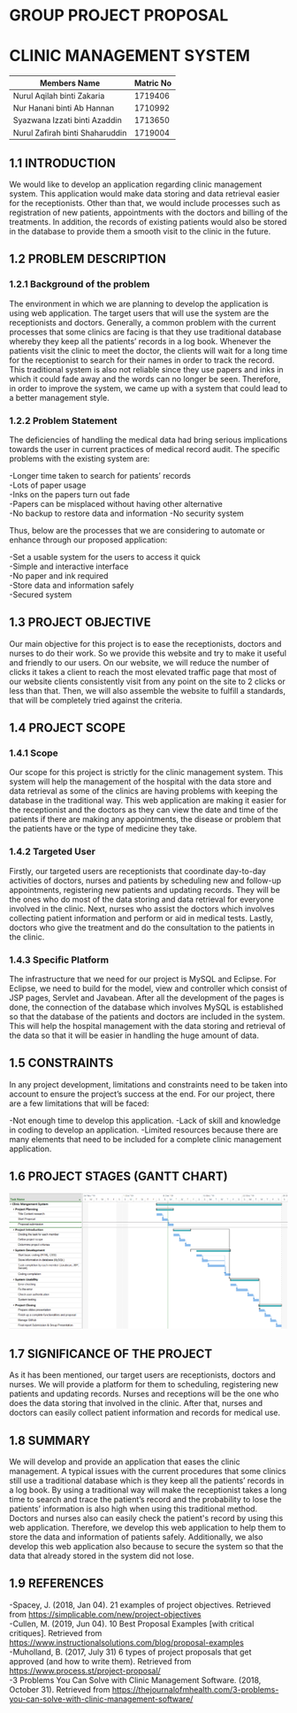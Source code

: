 # GROUP PROJECT PROPOSAL </br>
# CLINIC MANAGEMENT SYSTEM

Members Name  | Matric No
------------- | -------------
Nurul Aqilah binti Zakaria  | 1719406
Nur Hanani binti Ab Hannan  | 1710992
Syazwana Izzati binti Azaddin  | 1713650
Nurul Zafirah binti Shaharuddin  | 1719004


## 1.1 INTRODUCTION

We would like to develop an application regarding clinic management system. This application would make data storing and data retrieval easier for the receptionists. Other than that, we would include processes such as registration of new patients, appointments with the doctors and billing of the treatments. In addition, the records of existing patients would also be stored in the database to provide them a smooth visit to the clinic in the future.

## 1.2 PROBLEM DESCRIPTION
### 1.2.1 Background of the problem

The environment in which we are planning to develop the application is using web application. The target users that will use the system are the receptionists and doctors. Generally, a common problem with the current processes that some clinics are facing is that they use traditional database whereby they keep all the patients’ records in a log book. Whenever the patients visit the clinic to meet the doctor, the clients will wait for a long time for the receptionist to search for their names in order to track the record. This traditional system is also not reliable since they use papers and inks in which it could fade away and the words can no longer be seen. Therefore, in order to improve the system, we came up with a system that could lead to a better management style.

### 1.2.2 Problem Statement

The deficiencies of handling the medical data had bring serious implications towards the user in current practices of medical record audit. The specific problems with the existing system are:

-Longer time taken to search for patients’ records <br />
-Lots of paper usage <br />
-Inks on the papers turn out fade <br />
-Papers can be misplaced without having other alternative <br />
-No backup to restore data and information
-No security system

Thus, below are the processes that we are considering to automate or enhance through our proposed application:

-Set a usable system for the users to access it quick <br />
-Simple and interactive interface <br />
-No paper and ink required <br />
-Store data and information safely <br />
-Secured system

## 1.3 PROJECT OBJECTIVE

Our main objective for this project is to ease the receptionists, doctors and nurses to do their work. So we provide this website and try to make it useful and friendly to our users. On our website, we will reduce the number of clicks it takes a client to reach the most elevated traffic page that most of our website clients consistently visit from any point on the site to 2 clicks or less than that. Then, we will also assemble the website to fulfill a standards, that will be completely tried against the criteria.


## 1.4 PROJECT SCOPE
### 1.4.1 Scope

Our scope for this project is strictly for the  clinic management system. This system will help the management of the hospital with the data store and data retrieval as some of the clinics are having problems with keeping the database in the traditional way. This web application are making it easier for the receptionist and the doctors as they can view the date and time of the patients if there are making any appointments, the disease or problem that the patients have or the type of medicine they take. 


### 1.4.2 Targeted User

Firstly, our targeted users are receptionists that coordinate day-to-day activities of doctors, nurses and patients by scheduling new and follow-up appointments, registering new patients and updating records. They will be the ones who do most of the data storing and data retrieval for everyone involved in the clinic. Next, nurses who assist the doctors which involves collecting patient information and perform or aid in medical tests. Lastly, doctors who give the treatment and do the consultation to the patients in the clinic. 

### 1.4.3 Specific Platform

The infrastructure that we need for our project is MySQL and Eclipse. For Eclipse, we need to build for the model, view and controller which consist of JSP pages, Servlet and Javabean. After all the development of the pages is done, the connection of the database which involves MySQL is established so that the database of the patients and doctors are included in the system. This will help the hospital management with the data storing and retrieval of the data so that it will be easier in handling the huge amount of data.

## 1.5 CONSTRAINTS

In any project development, limitations and constraints need to be taken into account to ensure the project’s success at the end. For our project, there are a few limitations that will be faced: 

-Not enough time to develop this application.
-Lack of skill and knowledge in coding to develop an application.
-Limited resources because there are many elements that need to be included for a complete clinic management application.

## 1.6 PROJECT STAGES (GANTT CHART)

![Gantt Chart](ClinicProject.png)


## 1.7 SIGNIFICANCE OF THE PROJECT

As it has been mentioned, our target users are receptionists, doctors and nurses. We will provide a platform for them to scheduling, registering new patients and updating records. Nurses and receptions will be the one who does the data storing that involved in the clinic. After that, nurses and doctors can easily collect patient information and records for medical use.

## 1.8 SUMMARY

We will develop and provide an application that eases the clinic management. A typical issues with the current procedures that some clinics still use a traditional database which is they keep all the patients’ records in a log book. By using a traditional way will make the receptionist takes a long time to search and trace the patient’s record and the probability to lose the patients’ information is also high when using this traditional method. Doctors and nurses also can easily check the patient's record by using this web application. Therefore, we develop this web application to help them to store the data and information of patients safely. Additionally, we also develop this web application also because to secure the system so that the data that already stored in the system did not lose.

## 1.9 REFERENCES

-Spacey, J. (2018, Jan 04). 21 examples of project objectives. Retrieved from https://simplicable.com/new/project-objectives <br />
-Cullen, M. (2019, Jun 04). 10 Best Proposal Examples [with critical critiques]. Retrieved from https://www.instructionalsolutions.com/blog/proposal-examples <br />
-Muholland, B. (2017, July 31) 6 types of project proposals that get approved (and how to write them). Retrieved from https://www.process.st/project-proposal/ <br />
-3 Problems You Can Solve with Clinic Management Software. (2018, October 31). Retrieved from https://thejournalofmhealth.com/3-problems-you-can-solve-with-clinic-management-software/ <br />

